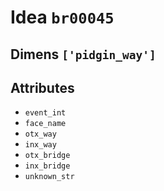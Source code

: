 # Idea `br00045`

## Dimens `['pidgin_way']`

## Attributes
- `event_int`
- `face_name`
- `otx_way`
- `inx_way`
- `otx_bridge`
- `inx_bridge`
- `unknown_str`
